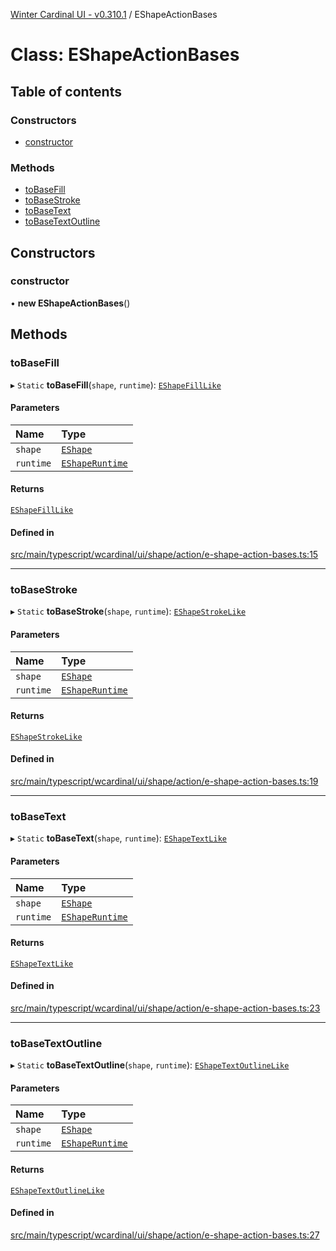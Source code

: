 [Winter Cardinal UI - v0.310.1](../index.md) / EShapeActionBases

# Class: EShapeActionBases

## Table of contents

### Constructors

- [constructor](EShapeActionBases.md#constructor)

### Methods

- [toBaseFill](EShapeActionBases.md#tobasefill)
- [toBaseStroke](EShapeActionBases.md#tobasestroke)
- [toBaseText](EShapeActionBases.md#tobasetext)
- [toBaseTextOutline](EShapeActionBases.md#tobasetextoutline)

## Constructors

### constructor

• **new EShapeActionBases**()

## Methods

### toBaseFill

▸ `Static` **toBaseFill**(`shape`, `runtime`): [`EShapeFillLike`](../interfaces/EShapeFillLike.md)

#### Parameters

| Name | Type |
| :------ | :------ |
| `shape` | [`EShape`](../interfaces/EShape.md) |
| `runtime` | [`EShapeRuntime`](../interfaces/EShapeRuntime.md) |

#### Returns

[`EShapeFillLike`](../interfaces/EShapeFillLike.md)

#### Defined in

[src/main/typescript/wcardinal/ui/shape/action/e-shape-action-bases.ts:15](https://github.com/winter-cardinal/winter-cardinal-ui/blob/v0.310.1/src/main/typescript/wcardinal/ui/shape/action/e-shape-action-bases.ts#L15)

___

### toBaseStroke

▸ `Static` **toBaseStroke**(`shape`, `runtime`): [`EShapeStrokeLike`](../interfaces/EShapeStrokeLike.md)

#### Parameters

| Name | Type |
| :------ | :------ |
| `shape` | [`EShape`](../interfaces/EShape.md) |
| `runtime` | [`EShapeRuntime`](../interfaces/EShapeRuntime.md) |

#### Returns

[`EShapeStrokeLike`](../interfaces/EShapeStrokeLike.md)

#### Defined in

[src/main/typescript/wcardinal/ui/shape/action/e-shape-action-bases.ts:19](https://github.com/winter-cardinal/winter-cardinal-ui/blob/v0.310.1/src/main/typescript/wcardinal/ui/shape/action/e-shape-action-bases.ts#L19)

___

### toBaseText

▸ `Static` **toBaseText**(`shape`, `runtime`): [`EShapeTextLike`](../interfaces/EShapeTextLike.md)

#### Parameters

| Name | Type |
| :------ | :------ |
| `shape` | [`EShape`](../interfaces/EShape.md) |
| `runtime` | [`EShapeRuntime`](../interfaces/EShapeRuntime.md) |

#### Returns

[`EShapeTextLike`](../interfaces/EShapeTextLike.md)

#### Defined in

[src/main/typescript/wcardinal/ui/shape/action/e-shape-action-bases.ts:23](https://github.com/winter-cardinal/winter-cardinal-ui/blob/v0.310.1/src/main/typescript/wcardinal/ui/shape/action/e-shape-action-bases.ts#L23)

___

### toBaseTextOutline

▸ `Static` **toBaseTextOutline**(`shape`, `runtime`): [`EShapeTextOutlineLike`](../interfaces/EShapeTextOutlineLike.md)

#### Parameters

| Name | Type |
| :------ | :------ |
| `shape` | [`EShape`](../interfaces/EShape.md) |
| `runtime` | [`EShapeRuntime`](../interfaces/EShapeRuntime.md) |

#### Returns

[`EShapeTextOutlineLike`](../interfaces/EShapeTextOutlineLike.md)

#### Defined in

[src/main/typescript/wcardinal/ui/shape/action/e-shape-action-bases.ts:27](https://github.com/winter-cardinal/winter-cardinal-ui/blob/v0.310.1/src/main/typescript/wcardinal/ui/shape/action/e-shape-action-bases.ts#L27)
